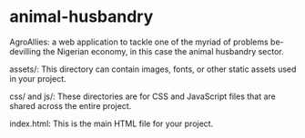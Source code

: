 # animal-husbandry
AgroAllies: a web application to tackle one of the myriad of problems be-devilling the Nigerian economy, in this case the animal husbandry sector.



assets/: This directory can contain images, fonts, or other static assets used in your project.

css/ and js/: These directories are for CSS and JavaScript files that are shared across the entire project.

index.html: This is the main HTML file for your project.
